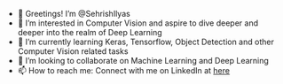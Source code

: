 - 👋 Greetings! I’m @SehrishIlyas
- 👀 I’m interested in Computer Vision and aspire to dive deeper and deeper into the realm of Deep Learning
- 🌱 I’m currently learning Keras, Tensorflow, Object Detection and other Computer Vision related tasks
- 💞️ I’m looking to collaborate on Machine Learning and Deep Learning
- 📫 How to reach me: Connect with me on LinkedIn at [here](https://www.linkedin.com/in/sehrish-ilyas/)

<!---
SehrishIlyas/SehrishIlyas is a ✨ special ✨ repository because its `README.md` (this file) appears on your GitHub profile.
You can click the Preview link to take a look at your changes.
--->
